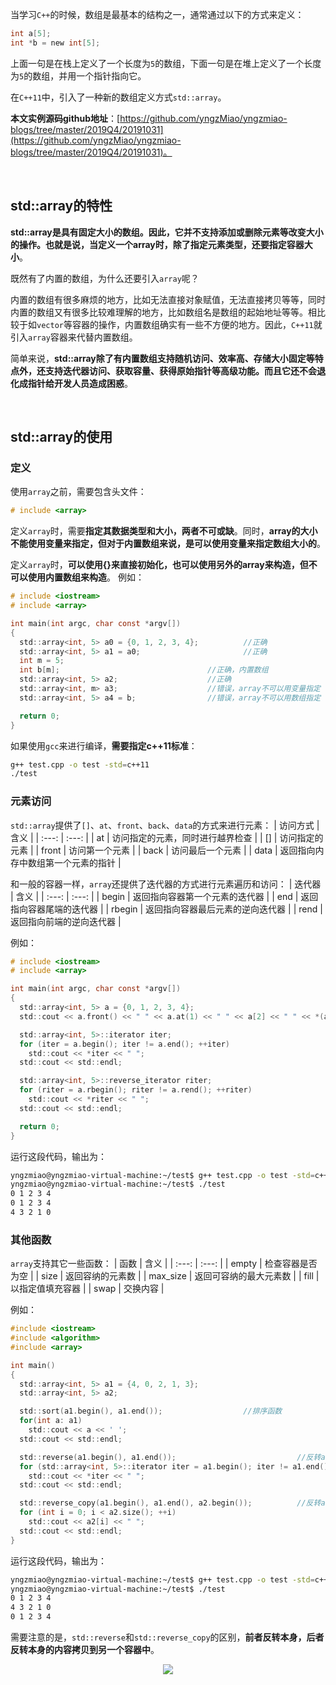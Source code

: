 当学习`C++`的时候，数组是最基本的结构之一，通常通过以下的方式来定义：
```c
int a[5];
int *b = new int[5];
```
上面一句是在栈上定义了一个长度为`5`的数组，下面一句是在堆上定义了一个长度为`5`的数组，并用一个指针指向它。

在`C++11`中，引入了一种新的数组定义方式`std::array`。

**本文实例源码github地址**：[https://github.com/yngzMiao/yngzmiao-blogs/tree/master/2019Q4/20191031](https://github.com/yngzMiao/yngzmiao-blogs/tree/master/2019Q4/20191031)。

<br/>

## std::array的特性
**std::array是具有固定大小的数组。因此，它并不支持添加或删除元素等改变大小的操作。也就是说，当定义一个array时，除了指定元素类型，还要指定容器大小**。

既然有了内置的数组，为什么还要引入`array`呢？

内置的数组有很多麻烦的地方，比如无法直接对象赋值，无法直接拷贝等等，同时内置的数组又有很多比较难理解的地方，比如数组名是数组的起始地址等等。相比较于如`vector`等容器的操作，内置数组确实有一些不方便的地方。因此，`C++11`就引入`array`容器来代替内置数组。

简单来说，**std::array除了有内置数组支持随机访问、效率高、存储大小固定等特点外，还支持迭代器访问、获取容量、获得原始指针等高级功能。而且它还不会退化成指针给开发人员造成困惑**。

<br/>

## std::array的使用
### 定义
使用`array`之前，需要包含头文件：
```c
# include <array>
```
定义`array`时，需要**指定其数据类型和大小，两者不可或缺**。同时，**array的大小不能使用变量来指定，但对于内置数组来说，是可以使用变量来指定数组大小的**。

定义`array`时，**可以使用{}来直接初始化，也可以使用另外的array来构造，但不可以使用内置数组来构造**。
例如：
```c
# include <iostream>
# include <array>

int main(int argc, char const *argv[])
{
  std::array<int, 5> a0 = {0, 1, 2, 3, 4};          //正确
  std::array<int, 5> a1 = a0;                       //正确
  int m = 5;
  int b[m];                                 //正确，内置数组
  std::array<int, 5> a2;                    //正确
  std::array<int, m> a3;                    //错误，array不可以用变量指定
  std::array<int, 5> a4 = b;                //错误，array不可以用数组指定

  return 0;
}
```
如果使用`gcc`来进行编译，**需要指定c++11标准**：
```bash
g++ test.cpp -o test -std=c++11
./test
```

### 元素访问
`std::array`提供了`[]`、`at`、`front`、`back`、`data`的方式来进行元素：
| 访问方式 | 含义 |
| :---: | :---: |
| at | 访问指定的元素，同时进行越界检查 |
| [] | 访问指定的元素 |
| front | 访问第一个元素 |
| back | 访问最后一个元素 |
| data | 返回指向内存中数组第一个元素的指针 |

和一般的容器一样，`array`还提供了迭代器的方式进行元素遍历和访问：
| 迭代器 | 含义 |
| :---: | :---: |
| begin | 返回指向容器第一个元素的迭代器 |
| end | 返回指向容器尾端的迭代器 |
| rbegin | 返回指向容器最后元素的逆向迭代器 |
| rend | 返回指向前端的逆向迭代器 |

例如：
```c
# include <iostream>
# include <array>

int main(int argc, char const *argv[])
{
  std::array<int, 5> a = {0, 1, 2, 3, 4};
  std::cout << a.front() << " " << a.at(1) << " " << a[2] << " " << *(a.data() + 3) << " " << a.back() << std::endl;

  std::array<int, 5>::iterator iter;
  for (iter = a.begin(); iter != a.end(); ++iter)
    std::cout << *iter << " ";
  std::cout << std::endl;

  std::array<int, 5>::reverse_iterator riter;
  for (riter = a.rbegin(); riter != a.rend(); ++riter)
    std::cout << *riter << " ";
  std::cout << std::endl;

  return 0;
}
```
运行这段代码，输出为：
```bash
yngzmiao@yngzmiao-virtual-machine:~/test$ g++ test.cpp -o test -std=c++11
yngzmiao@yngzmiao-virtual-machine:~/test$ ./test
0 1 2 3 4
0 1 2 3 4 
4 3 2 1 0
```

### 其他函数
`array`支持其它一些函数：
| 函数 | 含义 |
| :---: | :---: |
| empty | 检查容器是否为空 |
| size | 返回容纳的元素数 |
| max_size | 返回可容纳的最大元素数 |
| fill | 以指定值填充容器 |
| swap | 交换内容 |

例如：
```c
#include <iostream>
#include <algorithm>
#include <array>

int main()
{
  std::array<int, 5> a1 = {4, 0, 2, 1, 3};
  std::array<int, 5> a2;

  std::sort(a1.begin(), a1.end());                  //排序函数
  for(int a: a1)
    std::cout << a << ' ';
  std::cout << std::endl;

  std::reverse(a1.begin(), a1.end());                           //反转a1
  for (std::array<int, 5>::iterator iter = a1.begin(); iter != a1.end(); ++iter)
    std::cout << *iter << " ";
  std::cout << std::endl;

  std::reverse_copy(a1.begin(), a1.end(), a2.begin());          //反转a1的内容拷贝到a2
  for (int i = 0; i < a2.size(); ++i)
    std::cout << a2[i] << " ";
  std::cout << std::endl;
}
```
运行这段代码，输出为：
```bash
yngzmiao@yngzmiao-virtual-machine:~/test$ g++ test.cpp -o test -std=c++11
yngzmiao@yngzmiao-virtual-machine:~/test$ ./test
0 1 2 3 4
4 3 2 1 0
0 1 2 3 4 
```
需要注意的是，`std::reverse`和`std::reverse_copy`的区别，**前者反转本身，后者反转本身的内容拷贝到另一个容器中**。

<center><img src="https://img-blog.csdnimg.cn/20190309211249199.jpg?x-oss-process=image/watermark,type_ZmFuZ3poZW5naGVpdGk,shadow_10,text_aHR0cHM6Ly95bmd6bWlhby5ibG9nLmNzZG4ubmV0,size_16,color_FFFFFF,t_70">